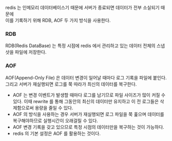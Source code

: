redis 는 인메모리 데이터베이스기 때문에 서버가 종료되면 데이터가 전부 소실되기 때문에  
이를 기록하기 위해 RDB, AOF 두 가지 방식을 사용한다.

### RDB
RDB(Redis DataBase) 는 특정 시점에 redis 에서 관리하고 있는 데이터 전체의 스냅샷을 파일에 저장한다.  

### AOF
AOF(Append-Only File) 은 데이터 변경이 일어날 때마다 로그 기록을 파일에 붙인다.  
그리고 서버가 재실행되면 로그를 쭉 따라가 최신의 데이터를 복구한다.  

- AOF 는 변경 이벤트가 발생할 때마다 로그를 남기므로 파일 사이즈가 많이 커질 수 있다.
이때 rewrite 를 통해 그동안의 최신의 데이터만 유지하고 이 전 로그들은 삭제함으로써 용량을 줄일 수 있다.  
- AOF 의 방식을 사용하는 경우 서버가 재실행되면 로그 파일을 쭉 훑으며 데이터를 복구해야하므로 실행시간이 오래걸릴 수 있다.  
- AOF 변경 기록을 갖고 있으므로 특정 시점의 데이터만을 복구하는 것이 가능하다.  
- redis 의 기본 설정은 AOF 를 활용하는 것이다.